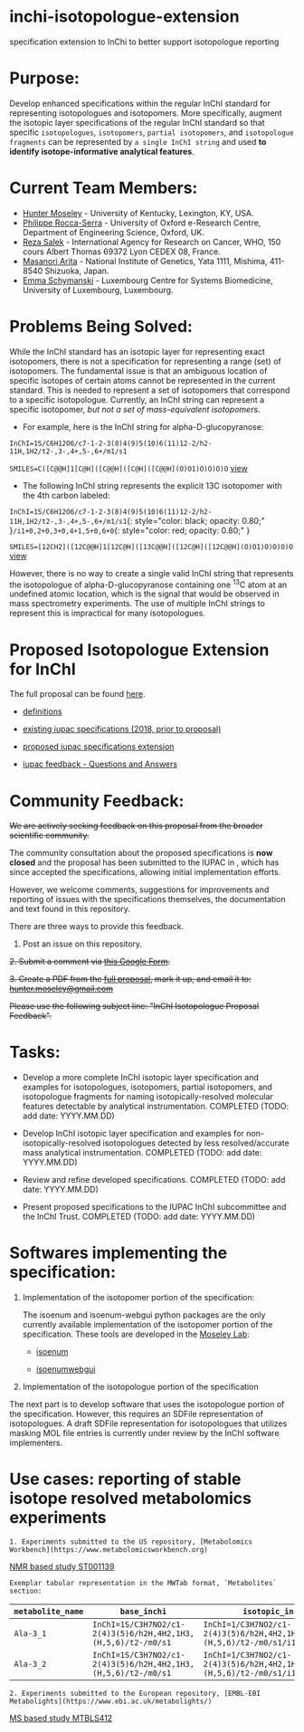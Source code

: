 # inchi-isotopologue-extension
specification extension to InChi to better support isotopologue reporting

# Purpose:
Develop enhanced specifications within the regular InChI standard for representing isotopologues and isotopomers. More specifically, augment the isotopic layer specifications of the regular InChI standard so that specific `isotopologues`, `isotopomers`, `partial isotopomers`, and `isotopologue fragments` can be represented by `a single InChI string` and used **to identify isotope-informative analytical features**.

# Current Team Members:
* [Hunter Moseley](https://github.com/hunter-moseley) - University of Kentucky, Lexington, KY, USA.
* [Philippe Rocca-Serra](https://github.com/proccaserra) - University of Oxford e-Research Centre, Department of Engineering Science, Oxford, UK.
* [Reza Salek](https://github.com/r7salek) - International Agency for Research on Cancer, WHO, 150 cours Albert Thomas 69372 Lyon CEDEX 08, France.
* [Masanori Arita](https://github.com/m-arita) - National Institute of Genetics, Yata 1111, Mishima, 411-8540 Shizuoka, Japan.
* [Emma Schymanski](https://github.com/schymane) - Luxembourg Centre for Systems Biomedicine, University of Luxembourg, Luxembourg.

# Problems Being Solved:
While the InChI standard has an isotopic layer for representing exact isotopomers, there is not a specification for representing a range (set) of isotopomers. The fundamental issue is that an ambiguous location of specific isotopes of certain atoms cannot be represented in the current standard.  This is needed to represent a set of isotopomers that correspond to a specific isotopologue.  Currently, an InChI string can represent a specific isotopomer, *but not a set of mass-equivalent isotopomers*.

- For example, here is the InChI string for alpha-D-glucopyranose:

`InChI=1S/C6H12O6/c7-1-2-3(8)4(9)5(10)6(11)12-2/h2-11H,1H2/t2-,3-,4+,5-,6+/m1/s1`

`SMILES=C([C@@H]1[C@H]([C@@H]([C@H]([C@@H](O)O1)O)O)O)O` [view](http://www.simolecule.com/cdkdepict/depict/bow/svg?smi=C\(\[C@@H\]1\[C@H\]\(\[C@@H\]\(\[C@H\]\(\[C@@H\]\(O\)O1\)O\)O\)O\)O&abbr=off&hdisp=bridgehead&showtitle=false&zoom=1.6&annotate=none)

- The following InChI string represents the explicit 13C isotopomer with the 4th carbon labeled:

`InChI=1S/C6H12O6/c7-1-2-3(8)4(9)5(10)6(11)12-2/h2-11H,1H2/t2-,3-,4+,5-,6+/m1/s1`{: style="color: black; opacity: 0.80;" }`/i1+0,2+0,3+0,4+1,5+0,6+0`{: style="color: red; opacity: 0.80;" }

`SMILES=[12CH2]([12C@@H]1[12C@H]([13C@@H]([12C@H]([12C@@H](O)O1)O)O)O)O` [view](http://www.simolecule.com/cdkdepict/depict/bow/svg?smi=\[12CH2\]\[12C@@H\]1\[12C@H\]\(\[13C@@H\]\(\[12C@H\]\(\[12C@@H\]\(O\)O1\)O\)\O\)O\)O&abbr=off&hdisp=bridgehead&showtitle=false&zoom=1.55&annotate=none)

However, there is no way to create a single valid InChI string that represents the isotopologue of alpha-D-glucopyranose containing one <sup>13</sup>C atom at an undefined atomic location, which is the signal that would be observed in mass spectrometry experiments.  The use of multiple InChI strings to represent this is impractical for many isotopologues.

# Proposed Isotopologue Extension for InChI

The full proposal can be found [here](https://docs.google.com/document/d/1xh7lTWmwmuP0GF2Far6BREd-8g8Lh2FuSofE0d5tEXU/edit?usp=sharing).

* [definitions](./specifications/definitions.md)

* [existing iupac specifications (2018, prior to proposal)](./specifications/isotopic-iupac-specs.md)

* [proposed iupac specifications extension](./specifications/proposed-extension-isotopic-iupac-specs.md)

* [iupac feedback - Questions and Answers ](./specifications/questions-ans****wers-iupac.md)


# Community Feedback:

~~We are actively seeking feedback on this proposal from the broader scientific community.~~

The community consultation about the proposed specifications is **now closed** and the proposal has been submitted to the IUPAC in , which has since accepted the specifications, allowing initial implementation efforts.

However, we welcome comments, suggestions for improvements and reporting of issues with the specifications themselves, the documentation and text found in this repository.

There are three ways to provide this feedback.

1. Post an issue on this repository.

~~2. Submit a comment via [this Google Form](https://goo.gl/forms/8lwvLJDae75bKobk2).~~

~~3. Create a PDF from the [full proposal](https://docs.google.com/document/d/1xh7lTWmwmuP0GF2Far6BREd-8g8Lh2FuSofE0d5tEXU/edit?usp=sharing), mark it up, and email it to: hunter.moseley@gmail.com~~

~~Please use the following subject line: "InChI Isotopologue Proposal Feedback".~~

# Tasks:

- Develop a more complete InChI isotopic layer specification and examples for isotopologues, isotopomers, partial isotopomers, and isotopologue fragments for naming isotopically-resolved molecular features detectable by analytical instrumentation. COMPLETED (TODO: add date: YYYY.MM.DD)

- Develop InChI isotopic layer specification and examples for non-isotopically-resolved isotopologues detected by less resolved/accurate mass analytical instrumentation. COMPLETED (TODO: add date: YYYY.MM.DD)

- Review and refine developed specifications. COMPLETED (TODO: add date: YYYY.MM.DD)

- Present proposed specifications to the IUPAC InChI subcommittee and the InChI Trust. COMPLETED (TODO: add date: YYYY.MM.DD)

# Softwares implementing the specification:

 1. Implementation of the isotopomer portion of the specification:

    The isoenum and isoenum-webgui python packages are the only currently available implementation of the isotopomer portion of the specification. 
    These tools are developed in the [Moseley Lab](http://bioinformatics.cesb.uky.edu/Main/SoftwareDevelopment):

   	
   	* [isoenum](https://github.com/MoseleyBioinformaticsLab/isoenum)


   	* [isoenumwebgui](https://github.com/MoseleyBioinformaticsLab/isoenum-webgui)



 2. Implementation of the isotopologue portion of the specification

The next part is to develop software that uses the isotopologue portion of the specification. However, this requires an SDFile representation of isotopologues.
A draft SDFile representation for isotopologues that utilizes masking MOL file entries is currently under review by the InChI software implementers.

# Use cases:  reporting of stable isotope resolved metabolomics experiments

	1. Experiments submitted to the US repository, [Metabolomics Workbench](https://www.metabolomicsworkbench.org)

[NMR based study ST001139](https://www.metabolomicsworkbench.org/data/study_textformat_view.php?STUDY_ID=ST001139&ANALYSIS_ID=AN001869)


	Exemplar tabular representation in the MWTab format, `Metabolites` section:

|`metabolite_name`|`base_inchi`|`isotopic_inchi`|`peak_description`|`peak_pattern`|`proton_count`|`representative_inchi`|`transient_peak`|
|---------------|----------------------------------------------------|-------------------------------------------------------------------------------------|-----------------------------------------------|----------------------------------|---|-----------------------------------------------|---|
|`Ala-3_1`|`InChI=1S/C3H7NO2/c1-2(4)3(5)6/h2H,4H2,1H3,(H,5,6)/t2-/m0/s1`|`InChI=1/C3H7NO2/c1-2(4)3(5)6/h2H,4H2,1H3,(H,5,6)/t2-/m0/s1/i1H3,2H/f/h4H`|`[1H7,1H8,1H9:C1]HResonance + [1H7,1H8,1H9:1H10]J3HH`|`doublets`|`3`|`InChI=1/C3H7NO2/c1-2(4)3(5)6/h2H,4H2,1H3,(H,5,6)/t2-/m0/s1/f/h4H`|`1`|
|`Ala-3_2`|`InChI=1S/C3H7NO2/c1-2(4)3(5)6/h2H,4H2,1H3,(H,5,6)/t2-/m0/s1`|`InChI=1/C3H7NO2/c1-2(4)3(5)6/h2H,4H2,1H3,(H,5,6)/t2-/m0/s1/i1H3,2H/f/h4H`|`[1H7,1H8,1H9:C1]HResonance + [1H7,1H8,1H9:1H10]J3HH`|`doublets`|`3`|`InChI=1/C3H7NO2/c1-2(4)3(5)6/h2H,4H2,1H3,(H,5,6)/t2-/m0/s1/f/h4H`|`2`|


	2. Experiments submitted to the European repository, [EMBL-EBI Metabolights](https://www.ebi.ac.uk/metabolights/)

[MS based study MTBLS412](https://www.ebi.ac.uk/metabolights/MTBLS412)


